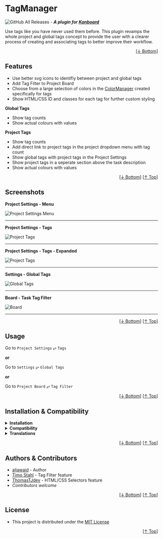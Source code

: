 <h1 name="readme-top">TagManager</h1>

![GitHub All Releases](https://img.shields.io/github/downloads/aljawaid/TagManager/total?style=for-the-badge "GitHub All Downloads") - **_A plugin for [Kanboard](https://github.com/kanboard/kanboard "Kanboard - Kanban Project Management Software")_**

Use tags like you have never used them before. This plugin revamps the whole project and global tags concept to provide the user with a clearer process of creating and associating tags to better improve their workflow.

<p align="right">[<a href="#readme-bottom">&#8595; Bottom</a>]</p>

## Features

- Use better svg icons to identifiy between project and global tags
- Add Tag Filter to Project Board
- Choose from a large selection of colors in the [ColorManager](https://github.com/aljawaid/ColorManager) created specifically for tags
- Show HTML/CSS ID and classes for each tag for further custom styling

**Global Tags**
- Show tag counts
- Show actual colours with values  

**Project Tags**
- Show tag counts
- Add direct link to project tags in the project dropdown menu with tag count
- Show global tags with project tags in the Project Settings
- Show project tags in a seperate section above the task description
- Show actual colours with values

<p align="right">[<a href="#readme-bottom">&#8595; Bottom</a>] [<a href="#readme-top">&#8593; Top</a>]</p>

## Screenshots

**Project Settings - Menu**  

![Project Settings Menu](../master/Screenshots/screenshot-project-settings-menu.png "Project Settings Menu")

---------
**Project Settings - Tags**  

![Project Tags](../master/Screenshots/screenshot-project-settings-tags-section.png "Project Tags Section")

---------
**Project Settings - Tags - Expanded**  

![Project Tags](../master/Screenshots/screenshot-project-settings-tags-section-expanded.png "Project Tags Section - Expanded")

---------
**Settings - Global Tags**  

![Global Tags](../master/Screenshots/screenshot-settings-global-tags.png "Global Tags Section")

---------
**Board - Task Tag Filter**  

![Board](../master/Screenshots/screenshot-task-tag-filter.png "Task Tag Filter")

---------

<p align="right">[<a href="#readme-bottom">&#8595; Bottom</a>] [<a href="#readme-top">&#8593; Top</a>]</p>

## Usage

Go to `Project Settings` &#10562; `Tags`

**_or_**

Go to `Settings` &#10562; `Global Tags`

**_or_**

Go to `Project Board` &#10562; `Tag Filter`

<p align="right">[<a href="#readme-bottom">&#8595; Bottom</a>] [<a href="#readme-top">&#8593; Top</a>]</p>

## Installation & Compatibility

<details>
    <summary><strong>Installation</strong></summary>

- Install via the **[Kanboard](https://github.com/kanboard/kanboard "Kanboard - Kanban Project Management Software") Plugin Directory** or see [INSTALL.md](../master/INSTALL.md)
- Read the full [**Changelog**](../master/changelog.md "See changes") to see the latest updates

</details>
<details>
    <summary><strong>Compatibility</strong></summary>

- Requires [Kanboard](https://github.com/kanboard/kanboard "Kanboard - Kanban Project Management Software") ≥`1.2.20`
- **Other Plugins & Action Plugins**
  - _No known issues_
  - Compatible with [ColorManager](https://github.com/aljawaid/ColorManager), [Glancer](https://github.com/aljawaid/Glancer)
  - Replaces [KanboardColorfulTags](https://github.com/ThomasTJdev/KanboardColorfulTags)
- **Core Files & Templates**
  - `02` Template override
  - _No database changes_

</details>
<details>
    <summary><strong>Translations</strong></summary>

- English (UK)
- _Starter template available_

</details>

<p align="right">[<a href="#readme-bottom">&#8595; Bottom</a>] [<a href="#readme-top">&#8593; Top</a>]</p>

## Authors & Contributors

- [aljawaid](https://github.com/aljawaid) - Author
- [Timo Stahl](https://github.com/TimoStahl/kanboard_plugin_taglist) - Tag Filter feature
- [ThomasTJdev](https://github.com/ThomasTJdev/KanboardColorfulTags) - HTML/CSS Selectors feature
- _Contributors welcome_

<p align="right">[<a href="#readme-bottom">&#8595; Bottom</a>] [<a href="#readme-top">&#8593; Top</a>]</p>

## License

- This project is distributed under the [MIT License](../master/LICENSE "Read The MIT license")

<a name="readme-bottom"></a>
<p align="right">[<a href="#readme-top">&#8593; Top</a>]</p>
